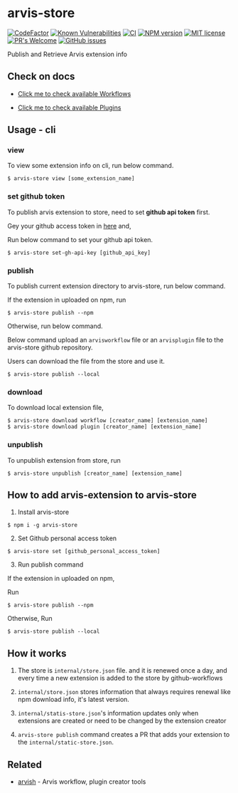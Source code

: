 # arvis-store

[![CodeFactor](https://www.codefactor.io/repository/github/jopemachine-arvis/arvis-store/badge)](https://www.codefactor.io/repository/github/jopemachine-arvis/arvis-store)
[![Known Vulnerabilities](https://snyk.io/test/github/jopemachine-arvis/arvis-store/badge.svg)](https://www.codefactor.io/repository/github/jopemachine-arvis/arvis-store)
[![CI](https://github.com/jopemachine-arvis/arvis-store/actions/workflows/test.yml/badge.svg)](https://github.com/jopemachine-arvis/arvis-store/actions)
[![NPM version](https://badge.fury.io/js/arvis-store.svg)](http://badge.fury.io/js/arvis-store)
[![MIT license](https://img.shields.io/badge/License-MIT-blue.svg)](https://lbesson.mit-license.org/)
[![PR's Welcome](https://img.shields.io/badge/PRs-welcome-brightgreen.svg?style=flat)](http://makeapullrequest.com)
[![GitHub issues](https://img.shields.io/github/issues/jopemachine-arvis/arvis-store.svg)](https://GitHub.com/jopemachine-arvis/arvis-store/issues/)

Publish and Retrieve Arvis extension info

## Check on docs

* [Click me to check available Workflows](./docs/workflow-links.md)

* [Click me to check available Plugins](./docs/plugin-links.md)

## Usage - cli

### view

To view some extension info on cli, run below command.

```
$ arvis-store view [some_extension_name]
```

### set github token

To publish arvis extension to store, need to set **github api token** first.

Gey your github access token in [here](https://github.com/settings/tokens) and,

Run below command to set your github api token.

```
$ arvis-store set-gh-api-key [github_api_key]
```

### publish

To publish current extension directory to arvis-store, run below command.

If the extension in uploaded on npm, run

```
$ arvis-store publish --npm
```

Otherwise, run below command.

Below command upload an `arvisworkflow` file or an `arvisplugin` file to the arvis-store github repository.

Users can download the file from the store and use it.

```
$ arvis-store publish --local
```

### download

To download local extension file,

```
$ arvis-store download workflow [creator_name] [extension_name]
$ arvis-store download plugin [creator_name] [extension_name]
```

### unpublish

To unpublish extension from store, run

```
$ arvis-store unpublish [creator_name] [extension_name]
```

## How to add arvis-extension to arvis-store

1. Install arvis-store

```
$ npm i -g arvis-store
```

2. Set Github personal access token

```
$ arvis-store set [github_personal_access_token]
```

3. Run publish command

If the extension in uploaded on npm,

Run

```
$ arvis-store publish --npm
```

Otherwise, Run

```
$ arvis-store publish --local
```

## How it works

1. The store is `internal/store.json` file. and it is renewed once a day, and every time a new extension is added to the store by github-workflows

2. `internal/store.json` stores information that always requires renewal like npm download info, it's latest version.

3. `internal/statis-store.json`'s information updates only when extensions are created or need to be changed by the extension creator

4. `arvis-store publish` command creates a PR that adds your extension to the `internal/static-store.json`.


## Related

- [arvish](https://github.com/jopemachine/arvish) - Arvis workflow, plugin creator tools
